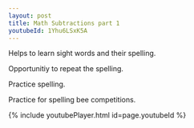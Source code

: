 ```yaml
---
layout: post
title: Math Subtractions part 1
youtubeId: 1Yhu6LSxK5A
---
```

 
 
Helps to learn sight words and their spelling.

Opportunitiy to repeat the spelling. 

Practice spelling. 
 
Practice for spelling bee competitions. 
 
{% include youtubePlayer.html id=page.youtubeId %}
 
 
